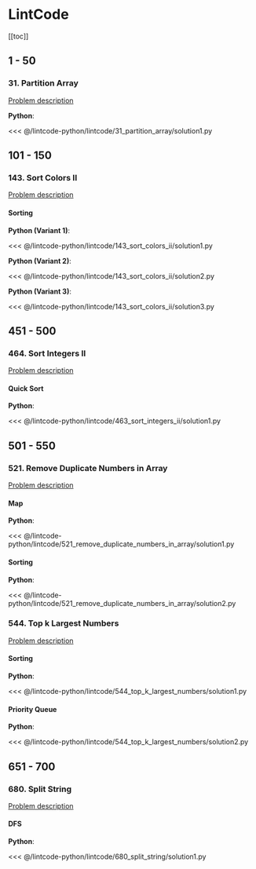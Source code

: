 # LintCode

[[toc]]

## 1 - 50

### 31. Partition Array

[Problem description](https://www.lintcode.com/problem/partition-array/description)

__Python__:

<<< @/lintcode-python/lintcode/31_partition_array/solution1.py

## 101 - 150

### 143. Sort Colors II

[Problem description](https://www.lintcode.com/problem/sort-colors-ii/description)

#### Sorting

__Python (Variant 1)__:

<<< @/lintcode-python/lintcode/143_sort_colors_ii/solution1.py

__Python (Variant 2)__:

<<< @/lintcode-python/lintcode/143_sort_colors_ii/solution2.py

__Python (Variant 3)__:

<<< @/lintcode-python/lintcode/143_sort_colors_ii/solution3.py

## 451 - 500

### 464. Sort Integers II

[Problem description](https://www.lintcode.com/problem/sort-integers-ii/description)

#### Quick Sort

__Python__:

<<< @/lintcode-python/lintcode/463_sort_integers_ii/solution1.py

## 501 - 550

### 521. Remove Duplicate Numbers in Array

[Problem description](https://www.lintcode.com/problem/remove-duplicate-numbers-in-array/description)

#### Map

__Python__:

<<< @/lintcode-python/lintcode/521_remove_duplicate_numbers_in_array/solution1.py

#### Sorting

__Python__:

<<< @/lintcode-python/lintcode/521_remove_duplicate_numbers_in_array/solution2.py

### 544. Top k Largest Numbers

[Problem description](https://www.lintcode.com/problem/top-k-largest-numbers/description)

#### Sorting

__Python__:

<<< @/lintcode-python/lintcode/544_top_k_largest_numbers/solution1.py

#### Priority Queue

__Python__:

<<< @/lintcode-python/lintcode/544_top_k_largest_numbers/solution2.py

## 651 - 700

### 680. Split String

[Problem description](https://www.lintcode.com/problem/split-string/description?_from=ladder&&fromId=1)

#### DFS

__Python__:

<<< @/lintcode-python/lintcode/680_split_string/solution1.py

